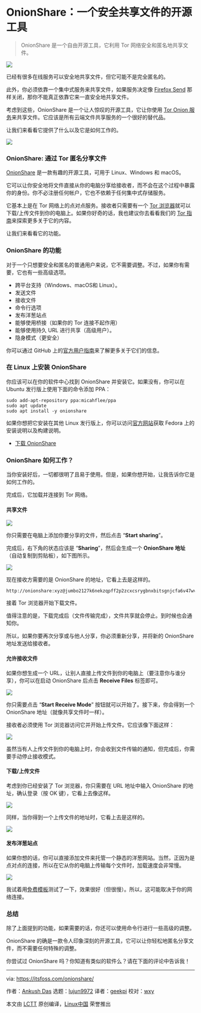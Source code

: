 [#]: collector: (lujun9972)
[#]: translator: (geekpi)
[#]: reviewer: (wxy)
[#]: publisher: ( )
[#]: url: ( )
[#]: subject: (OnionShare: An Open-Source Tool to Share Files Securely Over Tor Network)
[#]: via: (https://itsfoss.com/onionshare/)
[#]: author: (Ankush Das https://itsfoss.com/author/ankush/)

OnionShare：一个安全共享文件的开源工具
======

> OnionShare 是一个自由开源工具，它利用 Tor 网络安全和匿名地共享文件。

![](https://img.linux.net.cn/data/attachment/album/202008/30/103623ty2r6sz03y32o99o.jpg)

已经有很多在线服务可以安全地共享文件，但它可能不是完全匿名的。

此外，你必须依靠一个集中式服务来共享文件，如果服务决定像 [Firefox Send][1] 那样关闭，那你不能真正依靠它来一直安全地共享文件。

考虑到这些，OnionShare 是一个让人惊叹的开源工具，它让你使用 [Tor Onion 服务][2]来共享文件。它应该是所有云端文件共享服务的一个很好的替代品。

让我们来看看它提供了什么以及它是如何工作的。

![][3]

### OnionShare: 通过 Tor 匿名分享文件

[OnionShare][4] 是一款有趣的开源工具，可用于 Linux、Windows 和 macOS。

它可以让你安全地将文件直接从你的电脑分享给接收者，而不会在这个过程中暴露你的身份。你不必注册任何帐户，它也不依赖于任何集中式存储服务。

它基本上是在 Tor 网络上的点对点服务。接收者只需要有一个 [Tor 浏览器][5]就可以下载/上传文件到你的电脑上。如果你好奇的话，我也建议你去看看我们的 [Tor 指南][6]来探索更多关于它的内容。

让我们来看看它的功能。

### OnionShare 的功能

对于一个只想要安全和匿名的普通用户来说，它不需要调整。不过，如果你有需要，它也有一些高级选项。

* 跨平台支持（Windows、macOS和 Linux）。
* 发送文件
* 接收文件
* 命令行选项
* 发布洋葱站点
* 能够使用桥接（如果你的 Tor 连接不起作用）
* 能够使用持久 URL 进行共享（高级用户）。
* 隐身模式（更安全）

你可以通过 GitHub 上的[官方用户指南][7]来了解更多关于它们的信息。

### 在 Linux 上安装 OnionShare

你应该可以在你的软件中心找到 OnionShare 并安装它。如果没有，你可以在 Ubuntu 发行版上使用下面的命令添加 PPA：

```
sudo add-apt-repository ppa:micahflee/ppa
sudo apt update
sudo apt install -y onionshare
```

如果你想把它安装在其他 Linux 发行版上，你可以访问[官方网站][4]获取 Fedora 上的安装说明以及构建说明。

- [下载 OnionShare][4]

### OnionShare 如何工作？

当你安装好后，一切都很明了且易于使用。但是，如果你想开始，让我告诉你它是如何工作的。

完成后，它加载并连接到 Tor 网络。

#### 共享文件

![][8]

你只需要在电脑上添加你要分享的文件，然后点击 “**Start sharing**”。

完成后，右下角的状态应该是 “**Sharing**”，然后会生成一个 **OnionShare 地址**（自动复制到剪贴板），如下图所示。

![][9]

现在接收方需要的是 OnionShare 的地址，它看上去是这样的。

```
http://onionshare:xyz@jumbo2127k6nekzqpff2p2zcxcsrygbnxbitsgnjcfa6v47wvyd.onion
```

接着 Tor 浏览器开始下载文件。

值得注意的是，下载完成后（文件传输完成），文件共享就会停止。到时候也会通知你。

所以，如果你要再次分享或与他人分享，你必须重新分享，并将新的 OnionShare 地址发送给接收者。

#### 允许接收文件

如果你想生成一个 URL，让别人直接上传文件到你的电脑上（要注意你与谁分享），你可以在启动 OnionShare 后点击 **Receive Files** 标签即可。

![][10]

你只需要点击 “**Start Receive Mode**” 按钮就可以开始了。接下来，你会得到一个 OnionShare 地址（就像共享文件时一样）。

接收者必须使用 Tor 浏览器访问它并开始上传文件。它应该像下面这样：

![][11]

虽然当有人上传文件到你的电脑上时，你会收到文件传输的通知，但完成后，你需要手动停止接收模式。

#### 下载/上传文件

考虑到你已经安装了 Tor 浏览器，你只需要在 URL 地址中输入 OnionShare 的地址，确认登录（按 OK 键），它看上去像这样。

![][12]

同样，当你得到一个上传文件的地址时，它看上去是这样的。

![][13]

#### 发布洋葱站点

如果你想的话，你可以直接添加文件来托管一个静态的洋葱网站。当然，正因为是点对点的连接，所以在它从你的电脑上传输每个文件时，加载速度会非常慢。

![][14]

我试着用[免费模板][15]测试了一下，效果很好（但很慢）。所以，这可能取决于你的网络连接。

### 总结

除了上面提到的功能，如果需要的话，你还可以使用命令行进行一些高级的调整。

OnionShare 的确是一款令人印象深刻的开源工具，它可以让你轻松地匿名分享文件，而不需要任何特殊的调整。

你尝试过 OnionShare 吗？你知道有类似的软件么？请在下面的评论中告诉我！

--------------------------------------------------------------------------------

via: https://itsfoss.com/onionshare/

作者：[Ankush Das][a]
选题：[lujun9972][b]
译者：[geekpi](https://github.com/geekpi)
校对：[wxy](https://github.com/wxy)

本文由 [LCTT](https://github.com/LCTT/TranslateProject) 原创编译，[Linux中国](https://linux.cn/) 荣誉推出

[a]: https://itsfoss.com/author/ankush/
[b]: https://github.com/lujun9972
[1]: https://itsfoss.com/firefox-send/
[2]: https://community.torproject.org/onion-services/
[3]: https://i0.wp.com/itsfoss.com/wp-content/uploads/2020/08/onionshare-screenshot.jpg?resize=800%2C629&ssl=1
[4]: https://onionshare.org/
[5]: https://itsfoss.com/install-tar-browser-linux/
[6]: https://itsfoss.com/tor-guide/
[7]: https://github.com/micahflee/onionshare/wiki
[8]: https://i1.wp.com/itsfoss.com/wp-content/uploads/2020/08/onionshare-share.png?resize=800%2C604&ssl=1
[9]: https://i2.wp.com/itsfoss.com/wp-content/uploads/2020/08/onionshare-file-shared.jpg?resize=800%2C532&ssl=1
[10]: https://i2.wp.com/itsfoss.com/wp-content/uploads/2020/08/onionshare-receive-files.jpg?resize=800%2C655&ssl=1
[11]: https://i0.wp.com/itsfoss.com/wp-content/uploads/2020/08/onionshare-receive-mode.jpg?resize=800%2C529&ssl=1
[12]: https://i2.wp.com/itsfoss.com/wp-content/uploads/2020/08/onionshare-download.jpg?resize=800%2C499&ssl=1
[13]: https://i1.wp.com/itsfoss.com/wp-content/uploads/2020/08/onionshare-upload.jpg?resize=800%2C542&ssl=1
[14]: https://i0.wp.com/itsfoss.com/wp-content/uploads/2020/08/onionshare-onion-site.jpg?resize=800%2C366&ssl=1
[15]: https://www.styleshout.com/free-templates/kards/
